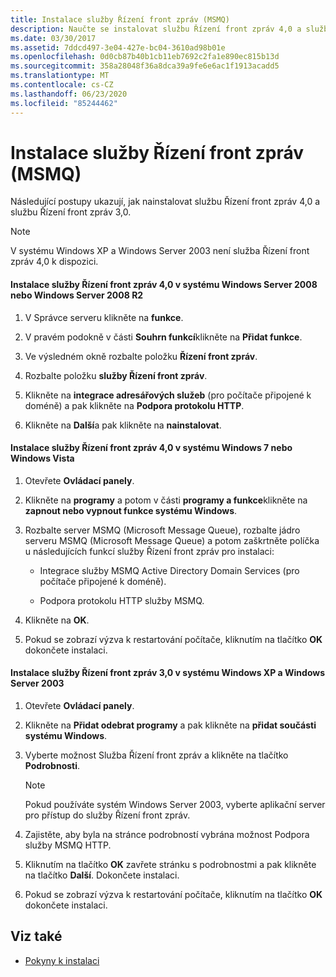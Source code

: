 ```yaml
---
title: Instalace služby Řízení front zpráv (MSMQ)
description: Naučte se instalovat službu Řízení front zpráv 4,0 a službu Řízení front zpráv 3,0 pro použití s ukázkami WFC jako součást jednorázového postupu nastavení.
ms.date: 03/30/2017
ms.assetid: 7ddcd497-3e04-427e-bc04-3610ad98b01e
ms.openlocfilehash: 0d0cb87b40b1cb11eb7692c2fa1e890ec815b13d
ms.sourcegitcommit: 358a28048f36a8dca39a9fe6e6ac1f1913acadd5
ms.translationtype: MT
ms.contentlocale: cs-CZ
ms.lasthandoff: 06/23/2020
ms.locfileid: "85244462"
---
```

# <a name="installing-message-queuing-msmq"></a>Instalace služby Řízení front zpráv (MSMQ)
Následující postupy ukazují, jak nainstalovat službu Řízení front zpráv 4,0 a službu Řízení front zpráv 3,0.  
  
> [!NOTE]
> V systému Windows XP a Windows Server 2003 není služba Řízení front zpráv 4,0 k dispozici.  
  
#### <a name="to-install-message-queuing-40-on-windows-server-2008-or-windows-server-2008-r2"></a>Instalace služby Řízení front zpráv 4,0 v systému Windows Server 2008 nebo Windows Server 2008 R2  
  
1. V Správce serveru klikněte na **funkce**.  
  
2. V pravém podokně v části **Souhrn funkcí**klikněte na **Přidat funkce**.  
  
3. Ve výsledném okně rozbalte položku **Řízení front zpráv**.  
  
4. Rozbalte položku **služby Řízení front zpráv**.  
  
5. Klikněte na **integrace adresářových služeb** (pro počítače připojené k doméně) a pak klikněte na **Podpora protokolu HTTP**.  
  
6. Klikněte na **Další**a pak klikněte na **nainstalovat**.  
  
#### <a name="to-install-message-queuing-40-on-windows-7-or-windows-vista"></a>Instalace služby Řízení front zpráv 4,0 v systému Windows 7 nebo Windows Vista  
  
1. Otevřete **Ovládací panely**.  
  
2. Klikněte na **programy** a potom v části **programy a funkce**klikněte na **zapnout nebo vypnout funkce systému Windows**.  
  
3. Rozbalte server MSMQ (Microsoft Message Queue), rozbalte jádro serveru MSMQ (Microsoft Message Queue) a potom zaškrtněte políčka u následujících funkcí služby Řízení front zpráv pro instalaci:  
  
    - Integrace služby MSMQ Active Directory Domain Services (pro počítače připojené k doméně).  
  
    - Podpora protokolu HTTP služby MSMQ.  
  
4. Klikněte na **OK**.  
  
5. Pokud se zobrazí výzva k restartování počítače, kliknutím na tlačítko **OK** dokončete instalaci.  
  
#### <a name="to-install-message-queuing-30-on-windows-xp-and-windows-server-2003"></a>Instalace služby Řízení front zpráv 3,0 v systému Windows XP a Windows Server 2003  
  
1. Otevřete **Ovládací panely**.  
  
2. Klikněte na **Přidat odebrat programy** a pak klikněte na **přidat součásti systému Windows**.  
  
3. Vyberte možnost Služba Řízení front zpráv a klikněte na tlačítko **Podrobnosti**.  
  
    > [!NOTE]
    > Pokud používáte systém Windows Server 2003, vyberte aplikační server pro přístup do služby Řízení front zpráv.  
  
4. Zajistěte, aby byla na stránce podrobností vybrána možnost Podpora služby MSMQ HTTP.  
  
5. Kliknutím na tlačítko **OK** zavřete stránku s podrobnostmi a pak klikněte na tlačítko **Další**. Dokončete instalaci.  
  
6. Pokud se zobrazí výzva k restartování počítače, kliknutím na tlačítko **OK** dokončete instalaci.  
  
## <a name="see-also"></a>Viz také

- [Pokyny k instalaci](set-up-instructions.md)
